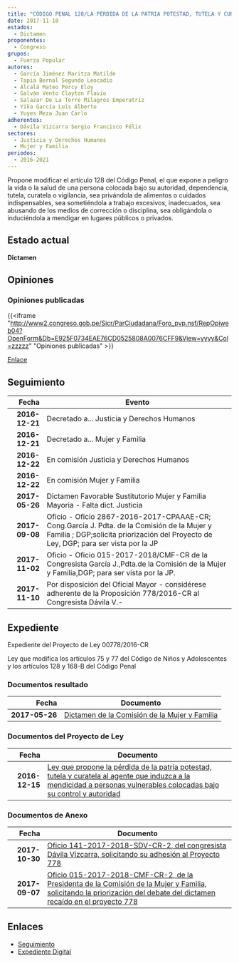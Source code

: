 ```yaml
---
title: "CÓDIGO PENAL 128/LA PÉRDIDA DE LA PATRIA POTESTAD, TUTELA Y CURATELA AL AGENTE QUE INDUZCA A LA MENDICIDAD A PERSONAS VULNERABLES COLOCADAS BAJO SU CONTROL Y AUTORIDAD"
date: 2017-11-10
estados: 
  - Dictamen
proponentes: 
  - Congreso
grupos: 
  - Fuerza Popular
autores: 
  - García Jiménez Maritza Matilde
  - Tapia Bernal Segundo Leocadio
  - Alcalá Mateo Percy Eloy
  - Galván Vento Clayton Flavio
  - Salazar De La Torre Milagros Emperatriz
  - Yika García Luis Alberto
  - Yuyes Meza Juan Carlo
adherentes: 
  - Dávila Vizcarra Sergio Francisco Félix
sectores: 
  - Justicia y Derechos Humanos
  - Mujer y Familia
periodos: 
  - 2016-2021
---
```


Propone modificar el artículo 128 del Código Penal, el que expone a peligro la vida o la salud de una persona colocada bajo su autoridad, dependencia, tutela, curatela o vigilancia, sea privándola de alimentos o cuidados indispensables, sea sometiéndola a trabajo excesivos, inadecuados, sea abusando de los medios de corrección o disciplina, sea obligándola o induciéndola a mendigar en lugares públicos o privados.


## Estado actual

**Dictamen**

## Opiniones

### Opiniones publicadas

{{<iframe "http://www2.congreso.gob.pe/Sicr/ParCiudadana/Foro_pvp.nsf/RepOpiweb04?OpenForm&Db=E925F0734EAE76CD0525808A0076CFF9&View=yyyy&Col=zzzzz" "Opiniones publicadas" >}}

[Enlace](http://www2.congreso.gob.pe/Sicr/ParCiudadana/Foro_pvp.nsf/RepOpiweb04?OpenForm&Db=E925F0734EAE76CD0525808A0076CFF9&View=yyyy&Col=zzzzz)

## Seguimiento

| Fecha | Evento |
|------:|--------|
| **2016-12-21** | Decretado a... Justicia y Derechos Humanos|
| **2016-12-21** | Decretado a... Mujer y Familia|
| **2016-12-22** | En comisión Justicia y Derechos Humanos|
| **2016-12-22** | En comisión Mujer y Familia|
| **2017-05-26** | Dictamen Favorable Sustitutorio Mujer y Familia Mayoria - Falta dict. Justicia|
| **2017-09-08** | Oficio - Oficio 2867-2016-2017-CPAAAE-CR; Cong.García J. Pdta. de la Comisión de la Mujer y Familia ; DGP;solicita priorización del Proyecto de Ley, DGP; para ser vista por la JP|
| **2017-11-02** | Oficio - Oficio 015-2017-2018/CMF-CR de la Congresista García J.,Pdta.de la Comisión de la Mujer y Familia,DGP; para ser vista por la JP.|
| **2017-11-10** | Por disposición del Oficial Mayor - considérese adherente de la Proposición 778/2016-CR al Congresista Dávila V.-|


## Expediente

Expediente del Proyecto de Ley 00778/2016-CR

Ley que modifica los artículos 75 y 77 del Código de Niños y Adolescentes y los artículos 128 y 168-B del Código Penal


### Documentos resultado

| Fecha | Documento |
|------:|--------|
| **2017-05-26** | [Dictamen de la Comisión de la Mujer y Familia](http://www.leyes.congreso.gob.pe/Documentos/2016_2021/Dictamenes/Proyectos_de_Ley/00778DC16MAY20170526.pdf) |

### Documentos del Proyecto de Ley

| Fecha | Documento |
|------:|--------|
| **2016-12-15** | [Ley que propone la pérdida de la patria potestad, tutela y curatela al agente que induzca a la mendicidad a personas vulnerables colocadas bajo su control y autoridad](http://www.leyes.congreso.gob.pe/Documentos/2016_2021/Proyectos_de_Ley_y_de_Resoluciones_Legislativas/PL0077820161215.pdf) |

### Documentos de Anexo

| Fecha | Documento |
|------:|--------|
| **2017-10-30** | [Oficio 141-2017-2018-SDV-CR-2, del congresista Dávila Vizcarra, solicitando su adhesión al Proyecto 778](http://www.leyes.congreso.gob.pe/Documentos/2016_2021/Adhesiones/Proyectos_de_Ley/OFICIO-141-2017-2018-SDV-CR-2.pdf) |
| **2017-09-07** | [Oficio 015-2017-2018-CMF-CR-2, de la Presidenta de la Comisión de la Mujer y Familia, solicitando la priorización del debate del dictamen recaído en el proyecto 778](http://www.leyes.congreso.gob.pe/Documentos/2016_2021/Oficios/Comisiones_Ordinarias/OFICIO-015-2017-2018-CMF-CR-2.pdf) |

## Enlaces 

- [Seguimiento](http://www2.congreso.gob.pe/Sicr/TraDocEstProc/CLProLey2016.nsf/f7fff46988ca05b1052578e100829cc7/5ebb3ef5a8004f2f0525808a008132fd?OpenDocument)
- [Expediente Digital](http://www2.congreso.gob.pehttp://www2.congreso.gob.pe/Sicr/TraDocEstProc/CLProLey2016.nsf/f7fff46988ca05b1052578e100829cc7/5ebb3ef5a8004f2f0525808a008132fd?OpenDocument&Click=05257FB7005EB655.eb71d0cf91d8294e05256cdf006b5706/$Body/0.1C6C)
